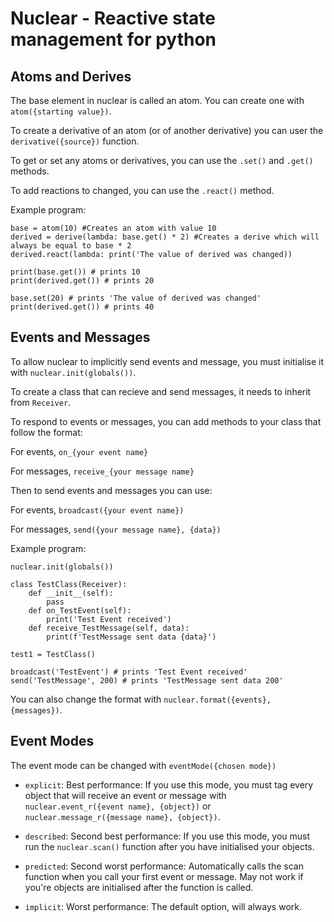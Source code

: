 # Nuclear - Reactive state management for python

## Atoms and Derives

The base element in nuclear is called an atom. You can create one with `atom({starting value})`.

To create a derivative of an atom (or of another derivative) you can user the `derivative({source})` function.

To get or set any atoms or derivatives, you can use the `.set()` and `.get()` methods.

To add reactions to changed, you can use the `.react()` method.

Example program:

```
base = atom(10) #Creates an atom with value 10
derived = derive(lambda: base.get() * 2) #Creates a derive which will always be equal to base * 2
derived.react(lambda: print('The value of derived was changed))

print(base.get()) # prints 10
print(derived.get()) # prints 20

base.set(20) # prints 'The value of derived was changed'
print(derived.get()) # prints 40
```

## Events and Messages

To allow nuclear to implicitly send events and message, you must initialise it with `nuclear.init(globals())`.

To create a class that can recieve and send messages, it needs to inherit from `Receiver`.

To respond to events or messages, you can add methods to your class that follow the format:

For events, `on_{your event name}`

For messages, `receive_{your message name}`

Then to send events and messages you can use:

For events, `broadcast({your event name})`

For messages, `send({your message name}, {data})`

Example program:

```
nuclear.init(globals())

class TestClass(Receiver):
    def __init__(self):
        pass
    def on_TestEvent(self):
        print('Test Event received')
    def receive_TestMessage(self, data):
        print(f'TestMessage sent data {data}')

test1 = TestClass()

broadcast('TestEvent') # prints 'Test Event received'
send('TestMessage', 200) # prints 'TestMessage sent data 200'
```

You can also change the format with `nuclear.format({events}, {messages})`.

## Event Modes

The event mode can be changed with `eventMode({chosen mode})`

* `explicit`: Best performance: If you use this mode, you must tag every object that will receive an event or message with `nuclear.event_r({event name}, {object})` or `nuclear.message_r({message name}, {object})`.

* `described`: Second best performance: If you use this mode, you must run the `nuclear.scan()` function after you have initialised your objects.

* `predicted`: Second worst performance: Automatically calls the scan function when you call your first event or message. May not work if you're objects are initialised after the function is called.

* `implicit`: Worst performance: The default option, will always work.